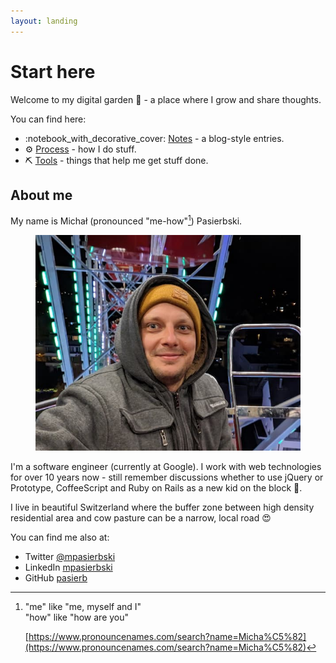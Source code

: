 ```yaml
---
layout: landing
---
```


# Start here

Welcome to my digital garden :seedling: - a place where I grow and share thoughts.

You can find here:

* :notebook\_with\_decorative\_cover: [Notes](notes/) - a blog-style entries.
* :gear: [Process](process/) - how I do stuff.
* :pick: [Tools](tools/) - things that help me get stuff done.

## About me

My name is Michał (pronounced "me-how"[^1]) Pasierbski.&#x20;

<figure><img src=".gitbook/assets/me-wheel-web (1).jpg" alt=""><figcaption></figcaption></figure>

I'm a software engineer (currently at Google). I work with web technologies for over 10 years now - still remember discussions whether to use jQuery or Prototype, CoffeeScript and Ruby on Rails as a new kid on the block 👴.

I live in beautiful Switzerland where the buffer zone between high density residential area and cow pasture can be a narrow, local road 😍

You can find me also at:

* Twitter [@mpasierbski](https://twitter.com/mpasierbski)
* LinkedIn [mpasierbski](https://www.linkedin.com/in/mpasierbski/)
* GitHub [pasierb](https://github.com/pasierb)

[^1]: "me" like "me, myself and I"\
    "how" like "how are you"

    [https://www.pronouncenames.com/search?name=Micha%C5%82](https://www.pronouncenames.com/search?name=Micha%C5%82)


